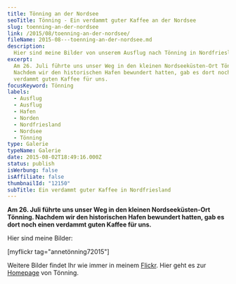 ```yaml
---
title: Tönning an der Nordsee
seoTitle: Tönning - Ein verdammt guter Kaffee an der Nordsee
slug: toenning-an-der-nordsee
link: /2015/08/toenning-an-der-nordsee/
fileName: 2015-08---toenning-an-der-nordsee.md
description:
  Hier sind meine Bilder von unserem Ausflug nach Tönning in Nordfriesland
excerpt:
  Am 26. Juli führte uns unser Weg in den kleinen Nordseeküsten-Ort Tönning.
  Nachdem wir den historischen Hafen bewundert hatten, gab es dort noch einen
  verdammt guten Kaffee für uns.
focusKeyword: Tönning
labels:
  - Ausflug
  - Ausflug
  - Hafen
  - Norden
  - Nordfriesland
  - Nordsee
  - Tönning
type: Galerie
typeName: Galerie
date: 2015-08-02T18:49:16.000Z
status: publish
isWerbung: false
isAffiliate: false
thumbnailId: "12150"
subTitle: Ein verdammt guter Kaffee in Nordfriesland
---
```


<strong>Am 26. Juli führte uns unser Weg in den kleinen Nordseeküsten-Ort
Tönning. Nachdem wir den historischen Hafen bewundert hatten, gab es dort noch
einen verdammt guten Kaffee für uns.</strong>

Hier sind meine Bilder:

[myflickr tag="annetönning72015"]

Weitere Bilder findet Ihr wie immer in meinem
[Flickr](https://www.flickr.com/photos/99929697@N07/). Hier geht es zur
[Homepage](http://www.toenning.de/) von Tönning.
